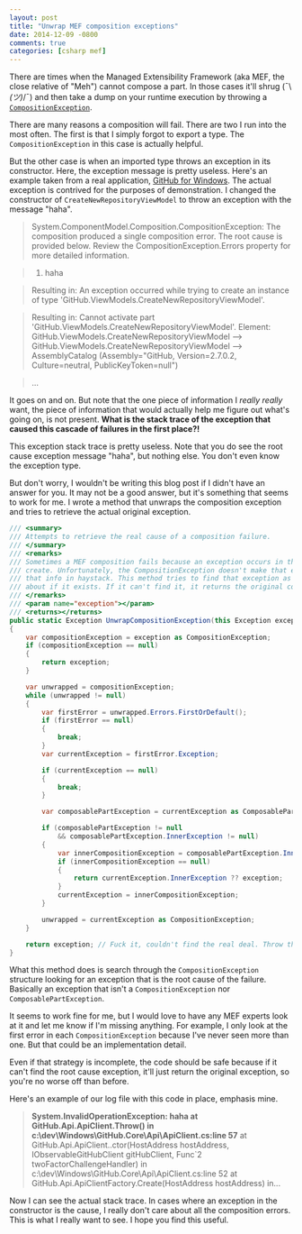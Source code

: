 ```yaml
---
layout: post
title: "Unwrap MEF composition exceptions"
date: 2014-12-09 -0800
comments: true
categories: [csharp mef]
---
```


There are times when the Managed Extensibility Framework (aka MEF, the close relative of "Meh") cannot compose a part. In those cases it'll shrug (¯\\_(ツ)_/¯) and then take a dump on your runtime execution by throwing a  [`CompositionException`](http://msdn.microsoft.com/en-us/library/system.componentmodel.composition.compositionexception%28v=vs.110%29.aspx).

There are many reasons a composition will fail. There are two I run into the most often. The first is that I simply forgot to export a type. The `CompositionException` in this case is actually helpful.

But the other case is when an imported type throws an exception in its constructor. Here, the exception message is pretty useless. Here's an example taken from a real application, [GitHub for Windows](https://windows.github.com/). The actual exception is contrived for the purposes of demonstration. I changed the constructor of `CreateNewRepositoryViewModel` to throw an exception with the message "haha".

> System.ComponentModel.Composition.CompositionException: The composition produced a single composition error. The root cause is provided below. Review the CompositionException.Errors property for more detailed information.

> 1) haha

> Resulting in: An exception occurred while trying to create an instance of type 'GitHub.ViewModels.CreateNewRepositoryViewModel'.

> Resulting in: Cannot activate part 'GitHub.ViewModels.CreateNewRepositoryViewModel'.
Element: GitHub.ViewModels.CreateNewRepositoryViewModel -->  GitHub.ViewModels.CreateNewRepositoryViewModel -->  AssemblyCatalog (Assembly="GitHub, Version=2.7.0.2, Culture=neutral, PublicKeyToken=null")

> ...

It goes on and on. But note that the one piece of information I _really really_ want, the piece of information that would actually help me figure out what's going on, is not present. __What is the stack trace of the exception that caused this cascade of failures in the first place?!__

This exception stack trace is pretty useless. Note that you do see the root cause exception message "haha", but nothing else. You don't even know the exception type.

But don't worry, I wouldn't be writing this blog post if I didn't have an answer for you. It may not be a good answer, but it's something that seems to work for me. I wrote a method that unwraps the composition exception and tries to retrieve the actual original exception.

```csharp
/// <summary>
/// Attempts to retrieve the real cause of a composition failure.
/// </summary>
/// <remarks>
/// Sometimes a MEF composition fails because an exception occurs in the ctor of a type we're trying to
/// create. Unfortunately, the CompositionException doesn't make that easily available, so we don't get
/// that info in haystack. This method tries to find that exception as that's really the only one we care
/// about if it exists. If it can't find it, it returns the original composition exception.
/// </remarks>
/// <param name="exception"></param>
/// <returns></returns>
public static Exception UnwrapCompositionException(this Exception exception)
{
    var compositionException = exception as CompositionException;
    if (compositionException == null)
    {
        return exception;
    }

    var unwrapped = compositionException;
    while (unwrapped != null)
    {
        var firstError = unwrapped.Errors.FirstOrDefault();
        if (firstError == null)
        {
            break;
        }
        var currentException = firstError.Exception;

        if (currentException == null)
        {
            break;
        }

        var composablePartException = currentException as ComposablePartException;

        if (composablePartException != null
            && composablePartException.InnerException != null)
        {
            var innerCompositionException = composablePartException.InnerException as CompositionException;
            if (innerCompositionException == null)
            {
                return currentException.InnerException ?? exception;
            }
            currentException = innerCompositionException;
        }

        unwrapped = currentException as CompositionException;
    }

    return exception; // Fuck it, couldn't find the real deal. Throw the original.
}
```

What this method does is search through the `CompositionException` structure looking for an exception that is the root cause of the failure. Basically an exception that isn't a `CompositionException` nor `ComposablePartException`.

It seems to work fine for me, but I would love to have any MEF experts look at it and let me know if I'm missing anything. For example, I only look at the first error in each `CompositionException` because I've never seen more than one. But that could be an implementation detail.

Even if that strategy is incomplete, the code should be safe because if it can't find the root cause exception, it'll just return the original exception, so you're no worse off than before.

Here's an example of our log file with this code in place, emphasis mine.

> __System.InvalidOperationException: haha
   at GitHub.Api.ApiClient.Throw() in c:\dev\Windows\GitHub.Core\Api\ApiClient.cs:line 57__
   at GitHub.Api.ApiClient..ctor(HostAddress hostAddress, IObservableGitHubClient gitHubClient, Func`2 twoFactorChallengeHandler) in c:\dev\Windows\GitHub.Core\Api\ApiClient.cs:line 52
   at GitHub.Api.ApiClientFactory.Create(HostAddress hostAddress) in...

Now I can see the actual stack trace. In cases where an exception in the constructor is the cause, I really don't care about all the composition errors. This is what I really want to see. I hope you find this useful.
